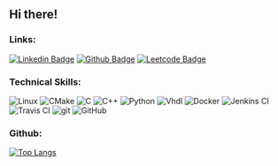## Hi there!

### Links:

[![Linkedin Badge](https://img.shields.io/badge/-daniel--duclos--cavalcanti-blue?style=flat-square&logo=Linkedin&logoColor=white&link=https://www.linkedin.com/in/daniel-duclos-cavalcanti/)](https://www.linkedin.com/in/daniel-duclos-cavalcanti/)
[![Github Badge](https://img.shields.io/badge/-duclos--cavalcanti-black?style=flat-square&logo=github&logoColor=white&link=https://github.com/duclos-cavalcanti/)](https://github.com/duclos-cavalcanti/)
[![Leetcode Badge](https://img.shields.io/badge/-duclos--cavalcanti-F89F1B?style=flat-square&logo=leetcode&logoColor=white&link=https://leetcode.com/duclos-cavalcanti/)](https://leetcode.com/duclos-cavalcanti/)

### Technical Skills:

<p>
  <img alt="Linux" src="https://img.shields.io/badge/-Linux-FCC624?style=flat-square&logo=Linux&logoColor=black" />
  <img alt="CMake" src="https://img.shields.io/badge/-CMake-064F8C?style=flat-square&logo=cmake&logoColor=white" />
  <img alt="C" src="https://img.shields.io/badge/-C-46a2f1?style=flat-square&logo=c&logoColor=white" />
  <img alt="C++" src="https://img.shields.io/badge/-Cpp-EE0000?style=flat-square&logo=cpp&logoColor=white" />
  <img alt="Python" src="https://img.shields.io/badge/-Python-3776AB?style=flat-square&logo=Python&logoColor=white" />
  <img alt="Vhdl" src="https://img.shields.io/badge/-VHDL-5c6370?style=flat-square&logo=vhdl&logoColor=white" />
  <img alt="Docker" src="https://img.shields.io/badge/-Docker-46a2f1?style=flat-square&logo=docker&logoColor=white" />
  <img alt="Jenkins CI" src="https://img.shields.io/badge/-Jenkins-D24939?style=flat-square&logo=Jenkins&logoColor=white" />
  <img alt="Travis CI" src="https://img.shields.io/badge/-Travis CI-3EAAAF?style=flat-square&logo=travis&logoColor=white" />
  <img alt="git" src="https://img.shields.io/badge/-Git-F05032?style=flat-square&logo=git&logoColor=white" />
  <img alt="GitHub" src="https://img.shields.io/badge/-GitHub-181717?style=flat-square&logo=GitHub&logoColor=white" />
</p>

### Github:
[![Top Langs](https://github-readme-stats.vercel.app/api/top-langs/?username=duclos-cavalcanti&layout=compact)](https://github.com/duclos-cavalcanti/)

